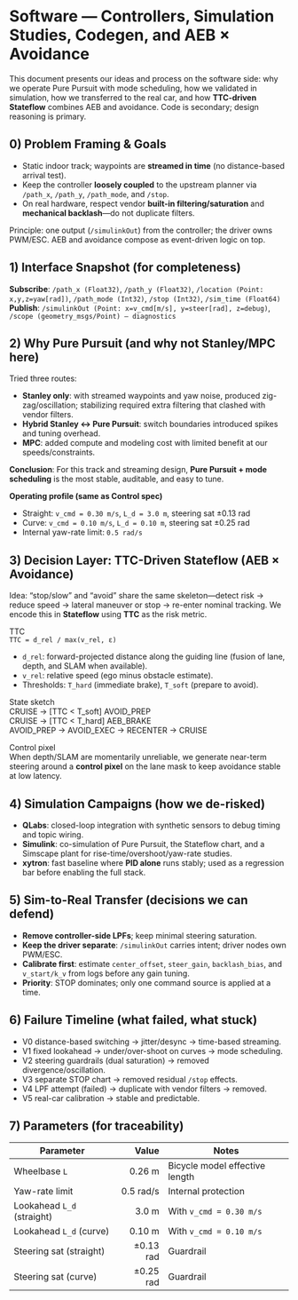 # Software — Controllers, Simulation Studies, Codegen, and AEB × Avoidance

This document presents our ideas and process on the software side: why we operate Pure Pursuit with mode scheduling, how we validated in simulation, how we transferred to the real car, and how **TTC-driven Stateflow** combines AEB and avoidance. Code is secondary; design reasoning is primary.

<!-- IMG_SUGGEST: controller_roles.png | below title | "Controller roles and operating envelopes" | alt="Roles of PID, Pure Pursuit, Stanley, MPC with strengths and limits" -->

## 0) Problem Framing & Goals
- Static indoor track; waypoints are **streamed in time** (no distance-based arrival test).  
- Keep the controller **loosely coupled** to the upstream planner via `/path_x`, `/path_y`, `/path_mode`, and `/stop`.  
- On real hardware, respect vendor **built-in filtering/saturation** and **mechanical backlash**—do not duplicate filters.

Principle: one output (`/simulinkOut`) from the controller; the driver owns PWM/ESC. AEB and avoidance compose as event-driven logic on top.

## 1) Interface Snapshot (for completeness)
**Subscribe**: `/path_x (Float32)`, `/path_y (Float32)`, `/location (Point: x,y,z=yaw[rad])`, `/path_mode (Int32)`, `/stop (Int32)`, `/sim_time (Float64)`  
**Publish**: `/simulinkOut (Point: x=v_cmd[m/s], y=steer[rad], z=debug)`, `/scope (geometry_msgs/Point) — diagnostics`

## 2) Why Pure Pursuit (and why not Stanley/MPC here)
Tried three routes:
- **Stanley only**: with streamed waypoints and yaw noise, produced zig-zag/oscillation; stabilizing required extra filtering that clashed with vendor filters.  
- **Hybrid Stanley ↔ Pure Pursuit**: switch boundaries introduced spikes and tuning overhead.  
- **MPC**: added compute and modeling cost with limited benefit at our speeds/constraints.

**Conclusion**: For this track and streaming design, **Pure Pursuit + mode scheduling** is the most stable, auditable, and easy to tune.

**Operating profile (same as Control spec)**
- Straight: `v_cmd = 0.30 m/s`, `L_d = 3.0 m`, steering sat ±0.13 rad  
- Curve:   `v_cmd = 0.10 m/s`, `L_d = 0.10 m`, steering sat ±0.25 rad  
- Internal yaw-rate limit: `0.5 rad/s`

## 3) Decision Layer: TTC-Driven Stateflow (AEB × Avoidance)
Idea: “stop/slow” and “avoid” share the same skeleton—detect risk → reduce speed → lateral maneuver or stop → re-enter nominal tracking. We encode this in **Stateflow** using **TTC** as the risk metric.

TTC  
`TTC = d_rel / max(v_rel, ε)`  
- `d_rel`: forward-projected distance along the guiding line (fusion of lane, depth, and SLAM when available).  
- `v_rel`: relative speed (ego minus obstacle estimate).  
- Thresholds: `T_hard` (immediate brake), `T_soft` (prepare to avoid).

State sketch  
CRUISE → [TTC < T_soft] AVOID_PREP  
CRUISE → [TTC < T_hard] AEB_BRAKE  
AVOID_PREP → AVOID_EXEC → RECENTER → CRUISE

Control pixel  
When depth/SLAM are momentarily unreliable, we generate near-term steering around a **control pixel** on the lane mask to keep avoidance stable at low latency.

<!-- IMG_SUGGEST: stateflow_ttc.png | end of this section | "TTC-based Stateflow overview" | alt="Stateflow chart for TTC-based AEB and avoidance" -->

## 4) Simulation Campaigns (how we de-risked)
- **QLabs**: closed-loop integration with synthetic sensors to debug timing and topic wiring.  
- **Simulink**: co-simulation of Pure Pursuit, the Stateflow chart, and a Simscape plant for rise-time/overshoot/yaw-rate studies.  
- **xytron**: fast baseline where **PID alone** runs stably; used as a regression bar before enabling the full stack.

## 5) Sim-to-Real Transfer (decisions we can defend)
- **Remove controller-side LPFs**; keep minimal steering saturation.  
- **Keep the driver separate**: `/simulinkOut` carries intent; driver nodes own PWM/ESC.  
- **Calibrate first**: estimate `center_offset`, `steer_gain`, `backlash_bias`, and `v_start/k_v` from logs before any gain tuning.  
- **Priority**: STOP dominates; only one command source is applied at a time.

## 6) Failure Timeline (what failed, what stuck)
- V0 distance-based switching → jitter/desync → time-based streaming.  
- V1 fixed lookahead → under/over-shoot on curves → mode scheduling.  
- V2 steering guardrails (dual saturation) → removed divergence/oscillation.  
- V3 separate STOP chart → removed residual `/stop` effects.  
- V4 LPF attempt (failed) → duplicate with vendor filters → removed.  
- V5 real-car calibration → stable and predictable.

## 7) Parameters (for traceability)
| Parameter | Value | Notes |
|---|---:|---|
| Wheelbase `L` | 0.26 m | Bicycle model effective length |
| Yaw-rate limit | 0.5 rad/s | Internal protection |
| Lookahead `L_d` (straight) | 3.0 m | With `v_cmd = 0.30 m/s` |
| Lookahead `L_d` (curve) | 0.10 m | With `v_cmd = 0.10 m/s` |
| Steering sat (straight) | ±0.13 rad | Guardrail |
| Steering sat (curve) | ±0.25 rad | Guardrail |


